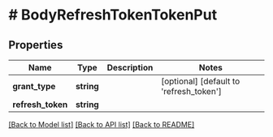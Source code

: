# # BodyRefreshTokenTokenPut

## Properties

Name | Type | Description | Notes
------------ | ------------- | ------------- | -------------
**grant_type** | **string** |  | [optional] [default to 'refresh_token']
**refresh_token** | **string** |  | 

[[Back to Model list]](../../README.md#documentation-for-models) [[Back to API list]](../../README.md#documentation-for-api-endpoints) [[Back to README]](../../README.md)


